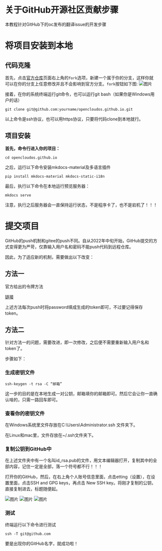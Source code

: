 # 关于GitHub开源社区贡献步骤
本教程针对GitHub下的oc发布的翻译issue的开发步骤

# 将项目安装到本地
## 代码克隆
首先，点击[官方仓库](https://github.com/OpenCloudOS/opencloudos.github.io)页面右上角的`fork`选项，新建一个属于你的分支，这样你就可以在你的分支上任意修改并且不会影响到官方分支。`fork`按钮如下图:
![图片](https://github.com/Xisaname/Xisaname/assets/52352730/342d9768-447a-46a5-aeb0-4e722e78997a)

接着，在你的系统终端运行git命令，也可以运行git bash（如果你是Windows用户的话）
```
git clone git@github.com:yourname/opencloudos.github.io.git
```
以上命令是ssh协议，也可以用https协议，只要将代码clone到本地就行。

## 项目安装
**首先，命令行进入你的项目：**
```
cd opencloudos.github.io
```
之后，运行以下命令安装mkdocs-material及多语言插件
```
pip install mkdocs-material mkdocs-static-i18n
```

最后，执行以下命令在本地运行预览服务器：
```
mkdocs serve
```
注意，执行之后服务器会一直保持运行状态，不是程序卡了，也不是宕机了！！！

# 提交项目
GitHub的push机制和gitee的push不同。自从2022年中旬开始，GitHub提交的方式变得更为严苛，仅靠输入用户名和密码不能push代码到远程仓库。

因此，为了适应新的机制，需要做出以下改变：
## 方法一
官方给出的令牌方法

[链接](https://docs.github.com/cn/authentication/keeping-your-account-and-data-secure/creating-a-personal-access-token)

上述方法每次push时将password填成生成的token即可，不过要记得保存token。
## 方法二
针对方法一的问题，需要改进，即一次修改，之后便不需要重新输入用户名和token了。

步骤如下：
### 生成密钥文件
```
ssh-keygen -t rsa -C “邮箱”
```
这一步的目的是在本地生成一对公钥，邮箱填你的邮箱即可。然后它会让你一直确认啥的，只需一路回车即可。

### 查看你的密钥文件

在Windows系统里文件存放在C:\Users\Administrator.ssh 文件夹下。

在Linux和mac里，文件存放在~/.ssh文件夹下。

### 复制公钥到GitHub中

在上述文件夹中有一个名叫id_rsa.pub的文件，用文本编辑器打开，复制其中的全部内容，记住一定是全部，落一个符号都不行！！！

打开你的GitHub，然后，在右上角个人账号信息里面，点击etting（设置），在设置里面，点击SSH and GPG keys，再点击 New SSH key。将刚才复制的公钥，直接复制进去，标题随便起。

![图片](https://github.com/Xisaname/Xisaname/assets/52352730/fad3ea4f-9c83-4cda-bcc0-c5000b6198f6)
![图片](https://github.com/Xisaname/Xisaname/assets/52352730/fa520e96-f7f8-4f5d-8546-9f2ca924be54)
![图片](https://github.com/Xisaname/Xisaname/assets/52352730/b0fd894f-1ce9-4a21-9967-f09afa07b271)

### 测试
终端运行以下命令进行测试
```
ssh -T git@github.com
```
要是出现你的GitHub名字，就成功啦！
